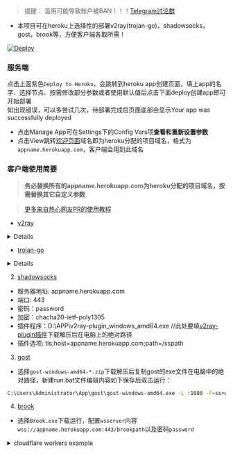 > 提醒： 滥用可能导致账户被BAN！！！[Telegram讨论群](https://t.me/starts_sh_group)  
  
* 本项目可在heroku上选择性的部署v2ray(trojan-go)，shadowsocks，gost，brook等，方便客户端各取所需！  
  
[![Deploy](https://www.herokucdn.com/deploy/button.png)](https://dashboard.heroku.com/new?template=https://github.com/mixool/kuhero)  
  
### 服务端
点击上面紫色`Deploy to Heroku`，会跳转到heroku app创建页面，填上app的名字、选择节点、按需修改部分参数或者使用默认值后点击下面deploy创建app即可开始部署  
如出现错误，可以多尝试几次，待部署完成后页面底部会显示Your app was successfully deployed  
  * 点击Manage App可在Settings下的Config Vars项**查看和重新设置参数**  
  * 点击View跳转[欢迎页面](https://github.com/mixool/kuhero/blob/master/etc/CADDYIndexPage.md)域名即为heroku分配的项目域名，格式为`appname.herokuapp.com`，客户端会用到此域名
  
### 客户端使用简要
> **务必替换所有的appname.herokuapp.com为heroku分配的项目域名，按需替换其它自定义参数**  
  
> [更多来自热心网友PR的使用教程](https://github.com/mixool/kuhero/tree/master/tutorial)
  
* [v2ray](https://github.com/2dust/v2rayN/releases)
<details>
```bash
* 代理协议：vless 或 vmess
* 地址：appname.herokuapp.com
* 端口：443
* 默认UUID：8f91b6a0-e8ee-11ea-adc1-0242ac120002
* 加密：none
* 传输协议：ws
* 伪装类型：none
* 路径：/vlesspath // 默认vless使用/vlesspath，vmess使用/vmesspath
* 底层传输安全：tls
```
</details>

* [trojan-go](https://github.com/p4gefau1t/trojan-go/releases)
<details>
```js
{
    "run_type": "client",
    "local_addr": "127.0.0.1",
    "local_port": 1080,
    "remote_addr": "appname.herokuapp.com",
    "remote_port": 443,
    "password": [
        "password"
    ],
    "websocket": {
        "enabled": true,
        "path": "/trojanpath",
        "host": "appname.herokuapp.com"
    }
}
```
</details>
  
2. [shadowsocks](https://github.com/shadowsocks/shadowsocks-windows/releases/)   
* 服务器地址: appname.herokuapp.com
* 端口: 443
* 密码：password
* 加密：chacha20-ietf-poly1305
* 插件程序：D:\APP\v2ray-plugin_windows_amd64.exe  //此处要填[v2ray-plugin插件](https://github.com/shadowsocks/v2ray-plugin/releases)下载解压后在电脑上的绝对路径
* 插件选项: tls;host=appname.herokuapp.com;path=/sspath
  
3. [gost](https://github.com/ginuerzh/gost/releases)  
* 选择`gost-windows-amd64-*.zip`下载解压后复制gost的exe文件在电脑中的绝对路径，新建run.bat文件编辑内容如下保存后双击运行：      
```bash
C:\Users\Administrator\App\gost\gost-windows-amd64.exe -L :1080 -F=ss+wss://AEAD_CHACHA20_POLY1305:password@appname.herokuapp.com:443?path=/gostpath
```
  
4. [brook](https://github.com/txthinking/brook/releases)  
* 选择`Brook.exe`下载运行，配置`wsserver`内容`wss://appname.herokuapp.com:443/brookpath`以及密码`password`  
  
<details>
<summary>cloudflare workers example</summary>

```js
const SingleDay = 'appname.herokuapp.com'
const DoubleDay = 'appname.herokuapp.com'
addEventListener(
    "fetch",event => {
    
        let nd = new Date();
        if (nd.getDate()%2) {
            host = SingleDay
        } else {
            host = DoubleDay
        }
        
        let url=new URL(event.request.url);
        url.hostname=host;
        let request=new Request(url,event.request);
        event. respondWith(
            fetch(request)
        )
    }
)
```
</details>
